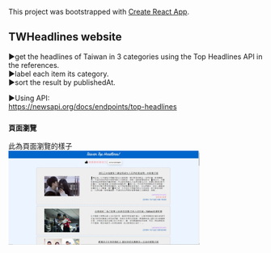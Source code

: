 This project was bootstrapped with [Create React App](https://github.com/facebook/create-react-app).

## TWHeadlines website
▶get the headlines of Taiwan in 3 categories using the Top Headlines API in the references.<br>
▶label each item its category.<br>
▶sort the result by publishedAt.<br>

▶Using API:<br>
https://newsapi.org/docs/endpoints/top-headlines<br>

### `頁面瀏覽`
此為頁面瀏覽的樣子<br>
<img src="https://github.com/ruby840124/TWHeadlines/blob/master/image/website.JPG" width="75%" height="75%"> <br>
